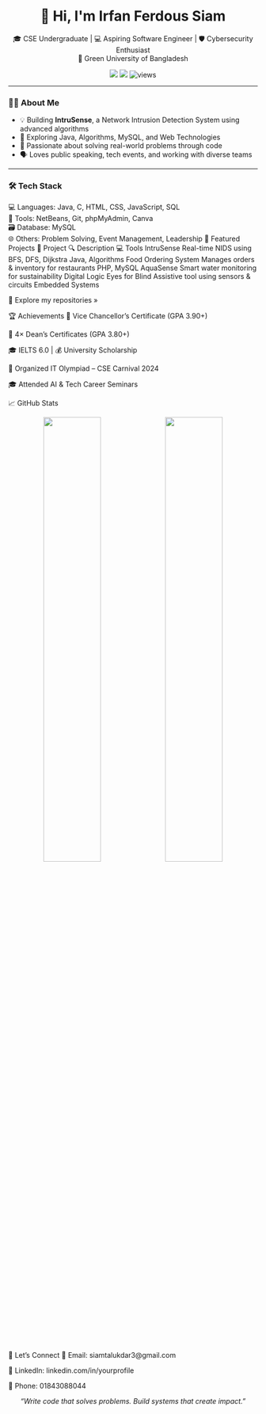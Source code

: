 <h1 align="center">👋 Hi, I'm Irfan Ferdous Siam</h1>

<p align="center">
  🎓 CSE Undergraduate | 💻 Aspiring Software Engineer | 🛡️ Cybersecurity Enthusiast<br>
  📍 Green University of Bangladesh
</p>

<p align="center">
  <a href="mailto:siamtalukdar3@gmail.com"><img src="https://img.shields.io/badge/Gmail-%23D14836.svg?&style=flat&logo=gmail&logoColor=white" /></a>
  <a href="https://linkedin.com/in/yourprofile"><img src="https://img.shields.io/badge/LinkedIn-%230077B5.svg?&style=flat&logo=linkedin&logoColor=white" /></a>
  <img src="https://komarev.com/ghpvc/?username=irfanferdoussiam&label=Profile+Views" alt="views"/>
</p>

---

### 🧑‍💻 About Me
- 💡 Building **IntruSense**, a Network Intrusion Detection System using advanced algorithms
- 🌱 Exploring Java, Algorithms, MySQL, and Web Technologies
- 🤝 Passionate about solving real-world problems through code
- 🗣️ Loves public speaking, tech events, and working with diverse teams

---

### 🛠️ Tech Stack


💻 Languages: Java, C, HTML, CSS, JavaScript, SQL  
🧰 Tools: NetBeans, Git, phpMyAdmin, Canva  
🗃️ Database: MySQL  
🌐 Others: Problem Solving, Event Management, Leadership
🚀 Featured Projects
💼 Project	🔍 Description	💻 Tools
IntruSense	Real-time NIDS using BFS, DFS, Dijkstra	Java, Algorithms
Food Ordering System	Manages orders & inventory for restaurants	PHP, MySQL
AquaSense	Smart water monitoring for sustainability	Digital Logic
Eyes for Blind	Assistive tool using sensors & circuits	Embedded Systems

🧠 Explore my repositories »

🏆 Achievements
🏅 Vice Chancellor’s Certificate (GPA 3.90+)

🏅 4× Dean’s Certificates (GPA 3.80+)

🎓 IELTS 6.0 | 💰 University Scholarship

🎤 Organized IT Olympiad – CSE Carnival 2024

🎓 Attended AI & Tech Career Seminars

📈 GitHub Stats
<p align="center"> <img src="https://github-readme-stats.vercel.app/api?username=IrfanTech-X&show_icons=true&theme=tokyonight" width="48%" /> <img src="https://github-readme-stats.vercel.app/api/top-langs/?username=IrfanTech-X&layout=compact&theme=tokyonight" width="48%" /> </p>
🤝 Let’s Connect
📧 Email: siamtalukdar3@gmail.com

🔗 LinkedIn: linkedin.com/in/yourprofile

📱 Phone: 01843088044

<p align="center"><i>“Write code that solves problems. Build systems that create impact.”</i></p> 
